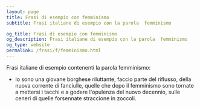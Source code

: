 ```yaml
---
layout: page
title: Frasi di esempio con femminismo 
subtitle: Frasi italiane di esempio con la parola  femminismo

og_title: Frasi di esempio con femminismo 
og_description: Frasi italiane di esempio con la parola  femminismo
og_type: website
permalink: /frasi/f/femminismo.html
---
```


Frasi italiane di esempio contenenti la parola femminismo:


- Io sono una giovane borghese riluttante, faccio parte del riflusso, della nuova corrente di fanciulle, quelle che dopo il femminismo sono tornate a mettersi i tacchi e a godere l'opulenza del nuovo decennio, sulle ceneri di quelle forsennate straccione in zoccoli.
